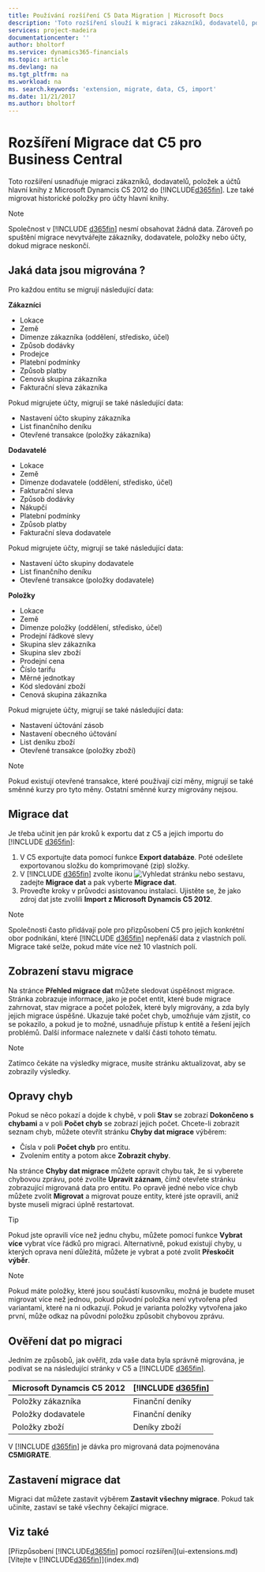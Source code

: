 ```yaml
---
title: Používání rozšíření C5 Data Migration | Microsoft Docs
description: 'Toto rozšíření slouží k migraci zákazníků, dodavatelů, položek a účtů hlavní knihy z Microsoft Dynamics C5 2012 do Financials.'
services: project-madeira
documentationcenter: ''
author: bholtorf
ms.service: dynamics365-financials
ms.topic: article
ms.devlang: na
ms.tgt_pltfrm: na
ms.workload: na
ms. search.keywords: 'extension, migrate, data, C5, import'
ms.date: 11/21/2017
ms.author: bholtorf
---
```


# <a name="the-c5-data-migration-extension-for-business-central"></a>Rozšíření Migrace dat C5 pro Business Central
Toto rozšíření usnadňuje migraci zákazníků, dodavatelů, položek a účtů hlavní knihy z Microsoft Dynamcis C5 2012 do [!INCLUDE[d365fin](includes/d365fin_md.md)]. Lze také migrovat historické položky pro účty hlavní knihy.

> [!Note]
> Společnost v [!INCLUDE [d365fin](includes/d365fin_md.md)] nesmí obsahovat žádná data. Zároveň po spuštění migrace nevytvářejte zákazníky, dodavatele, položky nebo účty, dokud migrace neskončí.

## <a name="what-data-is-migrated"></a>Jaká data jsou migrována ?
Pro každou entitu se migrují následující data:

**Zákazníci**
* Lokace
* Země
* Dimenze zákazníka (oddělení, středisko, účel)
* Způsob dodávky
* Prodejce
* Platební podmínky
* Způsob platby
* Cenová skupina zákazníka
* Fakturační sleva zákazníka

Pokud migrujete účty, migrují se také následující data:

* Nastavení účto skupiny zákazníka
* List finančního deníku
* Otevřené transakce (položky zákazníka)

**Dodavatelé**
* Lokace
* Země
* Dimenze dodavatele (oddělení, středisko, účel)
* Fakturační sleva
* Způsob dodávky
* Nákupčí
* Platební podmínky
* Způsob platby
* Fakturační sleva dodavatele

Pokud migrujete účty, migrují se také následující data:

* Nastavení účto skupiny dodavatele
* List finančního deníku
* Otevřené transakce (položky dodavatele)

**Položky**
* Lokace
* Země
* Dimenze položky (oddělení, středisko, účel)
* Prodejní řádkové slevy
* Skupina slev zákazníka
* Skupina slev zboží
* Prodejní cena
* Číslo tarifu
* Měrné jednotkay
* Kód sledování zboží
* Cenová skupina zákazníka

Pokud migrujete účty, migrují se také následující data:

* Nastavení účtování zásob
* Nastavení obecného účtování
* List deníku zboží
* Otevřené transakce (položky zboží)

> [!Note]
> Pokud existují otevřené transakce, které používají cizí měny, migrují se také směnné kurzy pro tyto měny. Ostatní směnné kurzy migrovány nejsou.

## <a name="to-migrate-data"></a>Migrace dat
Je třeba učinit jen pár kroků k exportu dat z C5 a jejich importu do [!INCLUDE [d365fin](includes/d365fin_md.md)]:  

1. V C5 exportujte data pomocí funkce **Export databáze**. Poté odešlete exportovanou složku do komprimované (zip) složky.  
2. V [!INCLUDE [d365fin](includes/d365fin_md.md)] zvolte ikonu ![Vyhledat stránku nebo sestavu](media/ui-search/search_small.png "Vyhledat stránku nebo sestavu"), zadejte **Migrace dat** a pak vyberte **Migrace dat**.  
3. Proveďte kroky v průvodci asistovanou instalaci. Ujistěte se, že jako zdroj dat jste zvolili **Import z Microsoft Dynamcis C5 2012**.  

> [!Note]
> Společnosti často přidávají pole pro přizpůsobení C5 pro jejich konkrétní obor podnikání, které  [!INCLUDE [d365fin](includes/d365fin_md.md)] nepřenáší data z vlastních polí. Migrace také selže, pokud máte více než 10 vlastních polí.

## <a name="viewing-the-status-of-the-migration"></a>Zobrazení stavu migrace
Na stránce **Přehled migrace dat** můžete sledovat úspěšnost migrace. Stránka zobrazuje informace, jako je počet entit, které bude migrace zahrnovat, stav migrace a počet položek, které byly migrovány, a zda byly jejich migrace úspěšné. Ukazuje také počet chyb, umožňuje vám zjistit, co se pokazilo, a pokud je to možné, usnadňuje přístup k entitě a řešení jejích problémů. Další informace naleznete v další části tohoto tématu.  

> [!Note]
> Zatímco čekáte na výsledky migrace, musíte stránku aktualizovat, aby se zobrazily výsledky.

## <a name="correcting-errors"></a>Opravy chyb
Pokud se něco pokazí a dojde k chybě, v poli **Stav** se zobrazí **Dokončeno s chybami** a v poli **Počet chyb** se zobrazí jejich počet. Chcete-li zobrazit seznam chyb, můžete otevřít stránku **Chyby dat migrace** výběrem:  

* Čísla v poli **Počet chyb** pro entitu.  
* Zvolením entity a potom akce **Zobrazit chyby**.  

Na stránce **Chyby dat migrace** můžete opravit chybu tak, že si vyberete chybovou zprávu, poté zvolíte **Upravit záznam**, čímž otevřete stránku zobrazující migrovaná data pro entitu. Po opravě jedné nebo více chyb můžete zvolit **Migrovat** a migrovat pouze entity, které jste opravili, aniž byste museli migraci úplně restartovat.  

> [!Tip]
> Pokud jste opravili více než jednu chybu, můžete pomocí funkce **Vybrat více** vybrat více řádků pro migraci. Alternativně, pokud existují chyby, u kterých oprava není důležitá, můžete je vybrat a poté zvolit **Přeskočit výběr**.

> [!Note]
> Pokud máte položky, které jsou součástí kusovníku, možná je budete muset migrovat více než jednou, pokud původní položka není vytvořena před variantami, které na ni odkazují. Pokud je varianta položky vytvořena jako první, může odkaz na původní položku způsobit chybovou zprávu.  

## <a name="verifying-data-after-migrating"></a>Ověření dat po migraci
Jedním ze způsobů, jak ověřit, zda vaše data byla správně migrována, je podívat se na následující stránky v C5 a [!INCLUDE [d365fin](includes/d365fin_md.md)].


| Microsoft Dynamcis C5 2012 | [!INCLUDE [d365fin](includes/d365fin_md.md)] |
|----------------------------|----------------------------------------------|
|      Položky zákazníka      |               Finanční deníky               |
|       Položky dodavatele       |               Finanční deníky               |
|        Položky zboží        |                Deníky zboží                 |

V [!INCLUDE [d365fin](includes/d365fin_md.md)] je dávka pro migrovaná data pojmenována **C5MIGRATE**.

## <a name="stopping-data-migration"></a>Zastavení migrace dat
Migraci dat můžete zastavit výběrem **Zastavit všechny migrace**. Pokud tak učiníte, zastaví se také všechny čekající migrace.

## <a name="see-also"></a>Viz také
[Přizpůsobení [!INCLUDE[d365fin](includes/d365fin_md.md)] pomocí rozšíření](ui-extensions.md)  
[Vítejte v [!INCLUDE[d365fin](includes/d365fin_md.md)]](index.md)  
